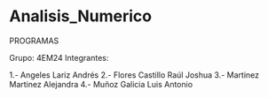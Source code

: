 # Analisis_Numerico
PROGRAMAS

Grupo: 4EM24
Integrantes:

1.- Angeles Lariz Andrés
2.- Flores Castillo Raúl Joshua
3.- Martinez Martinez Alejandra
4.- Muñoz Galicia Luis Antonio
